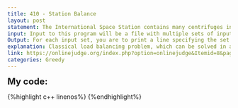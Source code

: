 ```yaml
---
title: 410 - Station Balance
layout: post
statement: The International Space Station contains many centrifuges in its labs. Each centrifuge will have some number (C) of chambers each of which can contain 0, 1, or 2 specimens. You are to write a program which assigns all S specimens to the chambers such that no chamber contains more than 2 specimens and the following expression for IMBALANCE is minimized.IMBALANCE=C∑i=1jCMi/AMj where:CMi is the Chamber Mass of chamber i and is computed by summing the masses of the specimens assigned to chamber i.AMi s the Average Mass of the chambers and is computed by dividing the sum of the masses of all specimens by the number of chambers (C).
input: Input to this program will be a file with multiple sets of input. The first line of each set will containtwo numbers. The first number (1 <= C <= 5) defines the number of chambers in the centrifuge and the second number (1 <= S <= 2C) defines the number of specimens in the input set. The second line of input will contain S integers representing the masses of the specimens in the set. Each specimen mass will be between 1 and 1000 and will be delimited by the beginning or end of the line and/or one or more blanks.
Output: For each input set, you are to print a line specifying the set number (starting with 1) in the format‘Set \#X where X is the set number.The next C lines will contain the chamber number in column 1, a colon in column number 2, and then the masses of the specimens your program has assigned to that chamber starting in column 4.The masses in your output should be separated by exactly one blank.Your program should then print IMBALANCE =X on a line by itself where X is the computed imbalance of your specimen assignments printed to 5 digits of precision to the right of the decimal.The final line of output for each set should be a blank line. (Follow the sample output format.)
explanation: Classical load balancing problem, which can be solved in a greedy manner.We know that there can be at most 2 specimens inside a chamber, this means that we can create a vector of size 2*c and after reading the weights of s specimens we just fill with zeroes the rest of the free spaces.Then we sort the resulting vector and at last we pair the elements at the same distance from the closest extremities 0 with n, 1 with n-1 and so on, this way we can combine the elements so that the imbalance is minimal.We need to iterate over c elements from the vector and output the coresponding pair for them, if it is zero we output nothing.
link: https://onlinejudge.org/index.php?option=onlinejudge&Itemid=8&page=show_problem&problem=351
categories: Greedy
---
```


<span style='font-size:20px;font-weight:bold'>My code:</span>

{%highlight c++ linenos%}
{%endhighlight%}

